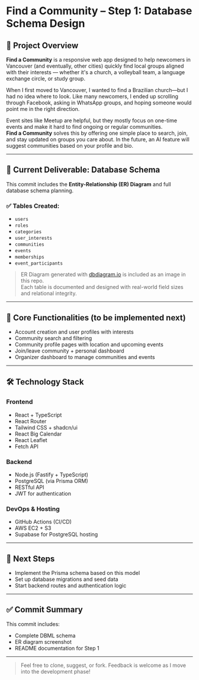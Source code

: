 # Find a Community – Step 1: Database Schema Design

## 📌 Project Overview

**Find a Community** is a responsive web app designed to help newcomers in Vancouver (and eventually, other cities) quickly find local groups aligned with their interests — whether it's a church, a volleyball team, a language exchange circle, or study group.

When I first moved to Vancouver, I wanted to find a Brazilian church—but I had no idea where to look. Like many newcomers, I ended up scrolling through Facebook, asking in WhatsApp groups, and hoping someone would point me in the right direction.

Event sites like Meetup are helpful, but they mostly focus on one-time events and make it hard to find ongoing or regular communities.  
**Find a Community** solves this by offering one simple place to search, join, and stay updated on groups you care about. In the future, an AI feature will suggest communities based on your profile and bio.

---

## 🧩 Current Deliverable: Database Schema

This commit includes the **Entity-Relationship (ER) Diagram** and full database schema planning.

### ✅ Tables Created:
- `users`
- `roles`
- `categories`
- `user_interests`
- `communities`
- `events`
- `memberships`
- `event_participants`

> ER Diagram generated with [dbdiagram.io](https://dbdiagram.io) is included as an image in this repo.  
> Each table is documented and designed with real-world field sizes and relational integrity.

---

## 🧠 Core Functionalities (to be implemented next)

- Account creation and user profiles with interests
- Community search and filtering
- Community profile pages with location and upcoming events
- Join/leave community + personal dashboard
- Organizer dashboard to manage communities and events

---

## 🛠 Technology Stack

### Frontend
- React + TypeScript  
- React Router  
- Tailwind CSS + shadcn/ui  
- React Big Calendar  
- React Leaflet  
- Fetch API

### Backend
- Node.js (Fastify + TypeScript)  
- PostgreSQL (via Prisma ORM)  
- RESTful API  
- JWT for authentication

### DevOps & Hosting
- GitHub Actions (CI/CD)  
- AWS EC2 + S3  
- Supabase for PostgreSQL hosting

---

## 📅 Next Steps

- Implement the Prisma schema based on this model  
- Set up database migrations and seed data  
- Start backend routes and authentication logic

---

## ✅ Commit Summary

This commit includes:
- Complete DBML schema  
- ER diagram screenshot  
- README documentation for Step 1

---

> Feel free to clone, suggest, or fork. Feedback is welcome as I move into the development phase!